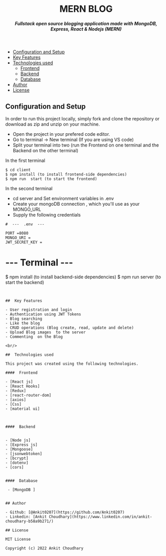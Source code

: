 <H1 align ="center" > MERN BLOG  </h1>
<h5  align ="center"> 
Fullstack open source blogging application made with MongoDB, Express, React & Nodejs (MERN) </h5>
<br/>

  * [Configuration and Setup](#configuration-and-setup)
  * [Key Features](#key-features)
  * [Technologies used](#technologies-used)
      - [Frontend](#frontend)
      - [Backend](#backend)
      - [Database](#database)
  * [Author](#author)
  * [License](#license)



## Configuration and Setup

In order to run this project locally, simply fork and clone the repository or download as zip and unzip on your machine.

- Open the project in your prefered code editor.
- Go to terminal -> New terminal (If you are using VS code)
- Split your terminal into two (run the Frontend on one terminal and the Backend on the other terminal)

In the first terminal

```
$ cd client
$ npm install (to install frontend-side dependencies)
$ npm run  start (to start the frontend)
```

In the second terminal

- cd server and Set environment variables in .env
- Create your mongoDB connection , which you'll use as your MONGO_URL
- Supply the following credentials

```
#  ---  .env  ---

PORT =8080
MONGO_URI =
JWT_SECRET_KEY =

```

# --- Terminal ---

$ npm install (to install backend-side dependencies)
$ npm run server (to start the backend)
```


##  Key Features

- User registration and login
- Authentication using JWT Tokens
- Blog searching
- Like the blog
- CRUD operations (Blog create, read, update and delete)
- Upload Blog ımages  to the server
- Commenting  on the Blog

<br/>

##  Technologies used

This project was created using the following technologies.

####  Frontend 

- [React js]
- [React Hooks]
- [Redux]
- [react-router-dom]
- [axios]
- [Css]
- [material ui]



####  Backend 


- [Node js]
- [Express js]
- [Mongoose]
- [jsonwebtoken]
- [bcrypt]
- [dotenv]
- [cors]


####  Database 

 - [MongoDB ]


## Author

- Github: [@Ankit0207](https://github.com/Ankit0207)
- Linkedin: [Ankit Choudhary](https://www.linkedin.com/in/ankit-choudhary-b58a9b271/)

## License

MIT License

Copyright (c) 2022 Ankit Choudhary
